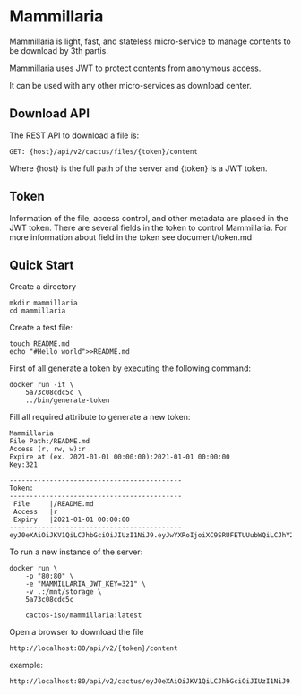 # Mammillaria

Mammillaria is light, fast, and stateless micro-service to manage contents to
be download by 3th partis.

Mammillaria uses JWT to protect contents from anonymous access.

It can be used with any other micro-services as download center.

## Download API

The REST API to download a file is: 

    GET: {host}/api/v2/cactus/files/{token}/content

Where {host} is the full path of the server and {token} is a JWT token.

## Token

Information of the file, access control, and other metadata are placed in
the JWT token. There are several fields in the token to control Mammillaria.
For more information about field in the token see document/token.md

## Quick Start

Create a directory 

	mkdir mammillaria
	cd mammillaria

Create a test file:

	touch README.md
	echo "#Hello world">>README.md

First of all generate a token by executing the following command:

	docker run -it \
		5a73c08cdc5c \
		../bin/generate-token

Fill all required attribute to generate a new token:

	Mammillaria
	File Path:/README.md
	Access (r, rw, w):r
	Expire at (ex. 2021-01-01 00:00:00):2021-01-01 00:00:00
	Key:321
	
	-------------------------------------------
	Token:
	-------------------------------------------
	 File     |/README.md
	 Access   |r
	 Expiry   |2021-01-01 00:00:00
	-------------------------------------------
	eyJ0eXAiOiJKV1QiLCJhbGciOiJIUzI1NiJ9.eyJwYXRoIjoiXC9SRUFETUUubWQiLCJhY2Nlc3MiOiJyIiwiZXhwaXJ5IjoiMjAyMS0wMS0wMSAwMDowMDowMCIsImhvc3QiOm51bGwsImFjY291bnQiOm51bGx9.7ayp1qlry4F_3yTJ1RkG9lYGgBowHVhXZoXYINjuyj8
		
To run a new instance of the server:

	docker run \
		-p "80:80" \
		-e "MAMMILLARIA_JWT_KEY=321" \
		-v .:/mnt/storage \
		5a73c08cdc5c
		
		cactos-iso/mammillaria:latest

Open a browser to download the file

	
	http://localhost:80/api/v2/{token}/content

example:

	http://localhost:80/api/v2/cactus/eyJ0eXAiOiJKV1QiLCJhbGciOiJIUzI1NiJ9.eyJwYXRoIjoiXC9SRUFETUUubWQiLCJhY2Nlc3MiOiJyIiwiZXhwaXJ5IjoiMjAyMS0wMS0wMSAwMDowMDowMCIsImhvc3QiOm51bGwsImFjY291bnQiOm51bGx9.7ayp1qlry4F_3yTJ1RkG9lYGgBowHVhXZoXYINjuyj8/content
